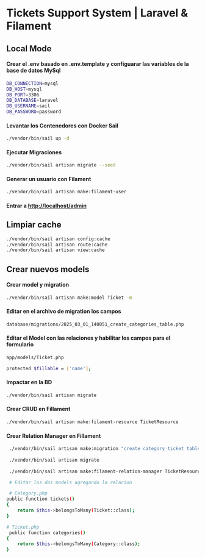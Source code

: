 # Tickets Support System | Laravel & Filament

## Local Mode

#### Crear el .env basado en .env.template y configuarar las variables de la base de datos MySql

```bash
DB_CONNECTION=mysql
DB_HOST=mysql
DB_PORT=3306
DB_DATABASE=laravel
DB_USERNAME=sail
DB_PASSWORD=password
```

#### Levantar los Contenedores con Docker Sail

```bash
./vendor/bin/sail up -d
```

#### Ejecutar Migraciones

```bash
./vendor/bin/sail artisan migrate --seed
```

#### Generar un usuario con Filament

```bash
./vendor/bin/sail artisan make:filament-user
```

#### Entrar a <http://localhost/admin>

## Limpiar cache

``` bash
./vendor/bin/sail artisan config:cache
./vendor/bin/sail artisan route:cache
./vendor/bin/sail artisan view:cache
```

## Crear nuevos models

#### Crear model y migration

```bash
./vendor/bin/sail artisan make:model Ticket -m
```

#### Editar en el archivo de migration los campos

```bash
database/migrations/2025_03_01_140051_create_categories_table.php
```

#### Editar el Model con las relaciones y habilitar los campos para el formulario

```bash
app/models/Ticket.php

protected $fillable = ['name'];
```

#### Impactar en la BD

```bash
./vendor/bin/sail artisan migrate
```

#### Crear CRUD en Fillament

```bash
./vendor/bin/sail artisan make:filament-resource TicketResource
```

#### Crear Relation Manager en Fillament

```bash
 ./vendor/bin/sail artisan make:migration "create category_ticket table"
 
 ./vendor/bin/sail artisan migrate
 
 ./vendor/bin/sail artisan make:filament-relation-manager TicketResource categories name

 # Editar los dos models agregando la relacion

 # Category.php
public function tickets()
{
    return $this->belongsToMany(Ticket::class);
}

# Ticket.php
 public function categories()
{
    return $this->belongsToMany(Category::class);
}
 ```
